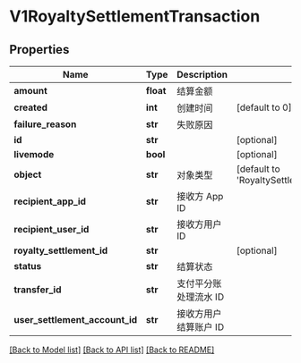 # V1RoyaltySettlementTransaction

## Properties
Name | Type | Description | Notes
------------ | ------------- | ------------- | -------------
**amount** | **float** | 结算金额 | 
**created** | **int** | 创建时间 | [default to 0]
**failure_reason** | **str** | 失败原因 | 
**id** | **str** |  | [optional] 
**livemode** | **bool** |  | [optional] 
**object** | **str** | 对象类型 | [default to 'RoyaltySettlementTransaction']
**recipient_app_id** | **str** | 接收方 App ID | 
**recipient_user_id** | **str** | 接收方用户 ID | 
**royalty_settlement_id** | **str** |  | [optional] 
**status** | **str** | 结算状态 | 
**transfer_id** | **str** | 支付平分账处理流水 ID | 
**user_settlement_account_id** | **str** | 接收方用户结算账户 ID | 

[[Back to Model list]](../README.md#documentation-for-models) [[Back to API list]](../README.md#documentation-for-api-endpoints) [[Back to README]](../README.md)


